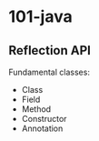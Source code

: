 # 101-java

## Reflection API

Fundamental classes:

- Class
- Field
- Method
- Constructor
- Annotation